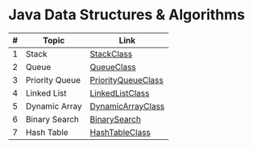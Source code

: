 # Java Data Structures & Algorithms
 
|    #   |      Topic     |     Link    |
| ------ | -------------- | ----------- |
| 1      | Stack          | [StackClass](https://github.com/suppaGonzal0/Java-Data-Structures-Algorithms/blob/main/StackClass.java) |
| 2      | Queue          | [QueueClass](https://github.com/suppaGonzal0/Java-Data-Structures-Algorithms/blob/main/QueueClass.java) |
| 3      | Priority Queue | [PriorityQueueClass](https://github.com/suppaGonzal0/Java-Data-Structures-Algorithms/blob/main/PriorityQueueClass.java) |
| 4      | Linked List    | [LinkedListClass](https://github.com/suppaGonzal0/Java-Data-Structures-Algorithms/blob/main/LinkedListClass.java) |
| 5      | Dynamic Array  | [DynamicArrayClass](https://github.com/suppaGonzal0/Java-Data-Structures-Algorithms/blob/main/DynamicArray.java) |
| 6      | Binary Search  | [BinarySearch](https://github.com/suppaGonzal0/Java-Data-Structures-Algorithms/blob/main/BinarySearch.java) |
| 7      | Hash Table     | [HashTableClass](https://github.com/suppaGonzal0/Java-Data-Structures-Algorithms/blob/main/HashTableClass.java) |
